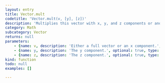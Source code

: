 ```yaml
---
layout: entry
title: Vector.mult
codetitle: 'Vector.mult(v, [y], [z])'
description: 'Multiplies this vector with x, y, and z components or another vector.'
category: Math
subcategory: Vector
returns: null
parameters:
    - {name: v, description: 'Either a full vector or an x component.', optional: false, type: [Vector, Number]}
    - {name: y, description: 'The y component.', optional: true, type: [Number]}
    - {name: z, description: 'The z component.', optional: true, type: [Number]}
kind: function
todo: null
examples: []

---
```

